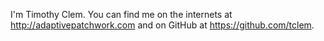 I'm Timothy Clem. You can find me on the internets at http://adaptivepatchwork.com and on GitHub at https://github.com/tclem.
